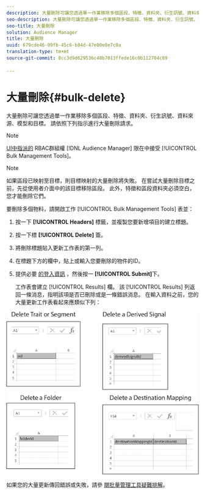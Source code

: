 ```yaml
---
description: 大量刪除可讓您透過單一作業移除多個區段、特徵、資料夾、衍生訊號、資料來源、模型和目標。 請依照下列指示進行大量刪除請求。
seo-description: 大量刪除可讓您透過單一作業移除多個區段、特徵、資料夾、衍生訊號、資料來源、模型和目標。 請依照下列指示進行大量刪除請求。
seo-title: 大量刪除
solution: Audience Manager
title: 大量刪除
uuid: 679cde46-09fb-45c6-b84d-47e00e0e7c0a
translation-type: tm+mt
source-git-commit: 8cc3d9d629536c48b7013ffede16c0b112704c89

---
```



# 大量刪除{#bulk-delete}

大量刪除可讓您透過單一作業移除多個區段、特徵、資料夾、衍生訊號、資料來源、模型和目標。 請依照下列指示進行大量刪除請求。

<!-- 

<p>t_bulk_delete.xml </p>

 -->

>[!NOTE]
>
>[UI中指派的](../../features/administration/administration-overview.md) RBAC群組權 [!DNL Audience Manager] 限在中接受 [!UICONTROL Bulk Management Tools]。

>[!NOTE]
>
>如果區段已映射至目標，則目標映射的大量刪除將失敗。 在嘗試大量刪除目標之前，先從使用者介面中的該目標移除區段。 此外，特徵和區段資料夾必須空白，您才能刪除它們。

要刪除多個物料，請開啟工作 [!UICONTROL Bulk Management Tools] 表並：

1. 按一下 **[!UICONTROL Headers]** 標籤，並複製您要新增項目的建立標題。
2. 按一下標 **[!UICONTROL Delete]** 簽。
3. 將刪除標題貼入更新工作表的第一列。
4. 在標題下方的欄中，貼上或輸入您要刪除的物件的ID。
5. 提供必要 [的登入資訊](../../reference/bulk-management-tools/bulk-management-intro.md#auth-reqs) ，然後按一 **[!UICONTROL Submit]**&#x200B;下。

   工作表會建立 [!UICONTROL Results] 欄。 該 [!UICONTROL Results] 列返回一條消息，指明該項是否已刪除或是一條錯誤消息。
在輸入資料之前，您的大量更新工作表看起來應類似下列：

![](assets/delete.png)

如果您的大量更新傳回錯誤或失敗，請參 [閱批量管理工具疑難排解](../../reference/bulk-management-tools/bulk-troubleshooting.md)。
